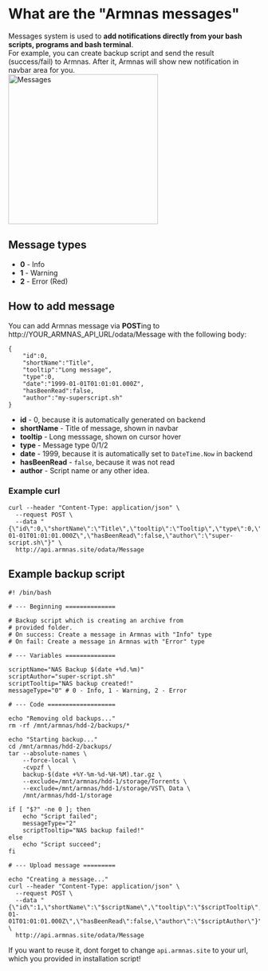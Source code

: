 # What are the "Armnas messages"

Messages system is used to **add notifications directly from your bash scripts, programs and bash terminal**.  
For example, you can create backup script and send the result (success/fail) to Armnas. After it, Armnas will show new notification in navbar area for you.  
<img src="http://apgcglz.cluster028.hosting.ovh.net/github/armnas/messages.png" alt="Messages" width="300px" height="auto"> 

## Message types
- **0** - Info
- **1** - Warning
- **2** - Error (Red)

## How to add message

You can add Armnas message via **POST**ing to http://YOUR_ARMNAS_API_URL/odata/Message with the following body:

```
{
    "id":0,
    "shortName":"Title",
    "tooltip":"Long message",
    "type":0,
    "date":"1999-01-01T01:01:01.000Z",
    "hasBeenRead":false,
    "author":"my-superscript.sh"
}
```

- **id** - 0, because it is automatically generated on backend
- **shortName** - Title of message, shown in navbar
- **tooltip** - Long messsage, shown on cursor hover
- **type** - Message type 0/1/2
- **date** - 1999, because it is automatically set to `DateTime.Now` in backend
- **hasBeenRead** - `false`, because it was not read
- **author** - Script name or any other idea.

### Example curl
```
curl --header "Content-Type: application/json" \
  --request POST \
  --data "{\"id\":0,\"shortName\":\"Title\",\"tooltip\":\"Tooltip\",\"type\":0,\"date\":\"1999-01-01T01:01:01.000Z\",\"hasBeenRead\":false,\"author\":\"super-script.sh\"}" \
  http://api.armnas.site/odata/Message
```

## Example backup script
```
#! /bin/bash

# --- Beginning ==============

# Backup script which is creating an archive from
# provided folder.
# On success: Create a message in Armnas with "Info" type
# On fail: Create a message in Armnas with "Error" type

# --- Variables ==============

scriptName="NAS Backup $(date +%d.%m)"
scriptAuthor="super-script.sh"
scriptTooltip="NAS backup created!"
messageType="0" # 0 - Info, 1 - Warning, 2 - Error

# --- Code ===================

echo "Removing old backups..."
rm -rf /mnt/armnas/hdd-2/backups/*

echo "Starting backup..."
cd /mnt/armnas/hdd-2/backups/
tar --absolute-names \
	--force-local \
	-cvpzf \
	backup-$(date +%Y-%m-%d-%H-%M).tar.gz \
	--exclude=/mnt/armnas/hdd-1/storage/Torrents \
	--exclude=/mnt/armnas/hdd-1/storage/VST\ Data \
	/mnt/armnas/hdd-1/storage

if [ "$?" -ne 0 ]; then
    echo "Script failed";
	messageType="2"
	scriptTooltip="NAS backup failed!"
else 
    echo "Script succeed";
fi

# --- Upload message =========

echo "Creating a message..."
curl --header "Content-Type: application/json" \
  --request POST \
  --data "{\"id\":1,\"shortName\":\"$scriptName\",\"tooltip\":\"$scriptTooltip\",\"type\":$messageType,\"date\":\"1999-01-01T01:01:01.000Z\",\"hasBeenRead\":false,\"author\":\"$scriptAuthor\"}" \
  http://api.armnas.site/odata/Message

```
If you want to reuse it, dont forget to change `api.armnas.site` to your url, which you provided in installation script!